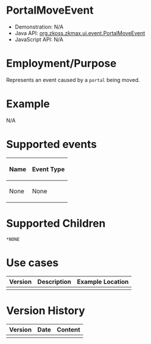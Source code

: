 

# PortalMoveEvent

- Demonstration: N/A
- Java API: [org.zkoss.zkmax.ui.event.PortalMoveEvent](https://www.zkoss.org/javadoc/latest/zk/org/zkoss/zkmax/ui/event/PortalMoveEvent.html)
- JavaScript API: N/A

# Employment/Purpose

Represents an event caused by a `portal` being moved.

# Example

N/A

# Supported events

<table>
<thead>
<tr class="header">
<th><center>
<p>Name</p>
</center></th>
<th><center>
<p>Event Type</p>
</center></th>
</tr>
</thead>
<tbody>
<tr class="odd">
<td><p>None</p></td>
<td><p>None</p></td>
</tr>
</tbody>
</table>

# Supported Children

`*NONE`

# Use cases

| Version | Description | Example Location |
|---------|-------------|------------------|
|         |             |                  |

# Version History

| Version | Date | Content |
|---------|------|---------|
|         |      |         |


